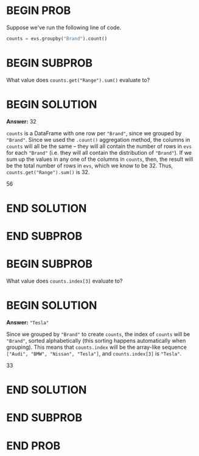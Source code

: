 # BEGIN PROB

Suppose we've run the following line of code.
​
```py
counts = evs.groupby("Brand").count()
```

# BEGIN SUBPROB

What value does `counts.get("Range").sum()` evaluate to?

# BEGIN SOLUTION

**Answer:** 32 

`counts` is a DataFrame with one row per `"Brand"`, since we grouped by `"Brand"`. Since we used the `.count()` aggregation method, the columns in `counts` will all be the same – they will all contain the number of rows in `evs` for each `"Brand"` (i.e. they will all contain the distribution of `"Brand"`). If we sum up the values in any one of the columns in `counts`, then, the result will be the total number of rows in `evs`, which we know to be 32. Thus, `counts.get("Range").sum()` is 32.

<average>56</average>

# END SOLUTION

# END SUBPROB

# BEGIN SUBPROB

What value does `counts.index[3]` evaluate to?

# BEGIN SOLUTION

**Answer:** `"Tesla"`

Since we grouped by `"Brand"` to create `counts`, the index of `counts` will be `"Brand"`, sorted alphabetically (this sorting happens automatically when grouping). This means that `counts.index` will be the array-like sequence `["Audi", "BMW", "Nissan", "Tesla"]`, and `counts.index[3]` is `"Tesla"`.

<average>33</average>

# END SOLUTION

# END SUBPROB

# END PROB
